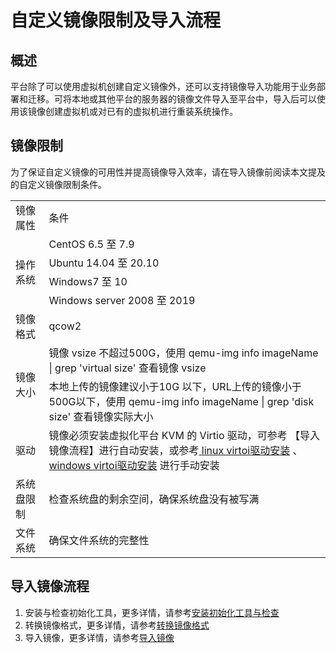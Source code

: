# 自定义镜像限制及导入流程

## 概述
平台除了可以使用虚拟机创建自定义镜像外，还可以支持镜像导入功能用于业务部署和迁移。可将本地或其他平台的服务器的镜像文件导入至平台中，导入后可以使用该镜像创建虚拟机或对已有的虚拟机进行重装系统操作。

## 镜像限制
为了保证自定义镜像的可用性并提高镜像导入效率，请在导入镜像前阅读本文提及的自定义镜像限制条件。

<table>
    <tr>
        <td>镜像属性</td>
        <td>条件</td>
    </tr>
    <tr>
        <td rowspan="4">操作系统</td>
        <td>CentOS 6.5 至 7.9</td>
    </tr>
    <tr>
        <td>Ubuntu 14.04 至 20.10</td>
    </tr>
        <td>Windows7 至 10</td>
    <tr>
        <td>Windows server 2008 至 2019</td>
    </tr>
    <tr>
        <td >镜像格式</td>
        <td>qcow2</td>
    </tr>
    <tr>
        <td rowspan="2">镜像大小</td>
        <td>镜像 vsize 不超过500G，使用 qemu-img info imageName | grep 'virtual size' 查看镜像 vsize</td>
    </tr>
    <tr>
        <td>本地上传的镜像建议小于10G 以下，URL上传的镜像小于500G以下，使用 qemu-img info imageName | grep 'disk size' 查看镜像实际大小</td>
    </tr>
    <tr>
    <td>驱动</td>
        <td>镜像必须安装虚拟化平台 KVM 的 Virtio 驱动，可参考 【导入镜像流程】进行自动安装，或参考<a href="/UCloudStack_v2.x/customimage/linuxvirtio.md" title=" linux virtio驱动安装"> linux virtoi驱动安装</a> 、 <a href="/UCloudStack_v2.x/customimage/windowsvirtio.md" title="windows virtio驱动安装"> windows virtoi驱动安装</a> 进行手动安装</td>
    </tr>
     <tr>
    </tr>
    <td>系统盘限制	</td>
        <td>检查系统盘的剩余空间，确保系统盘没有被写满</td>
    </tr>
    <td>文件系统	</td>
      <td>确保文件系统的完整性</td>
  </tr>
</table>


<span id = "ImportImage"></span>

## 导入镜像流程

1. 安装与检查初始化工具，更多详情，请参考[安装初始化工具与检查](/UCloudStack_v2.x/customimage/install.md)
2. 转换镜像格式，更多详情，请参考[转换镜像格式](/UCloudStack_v2.x/customimage/convert.md)
3. 导入镜像，更多详情，请参考[导入镜像](/UCloudStack_v2.x/customimage/import.md)

